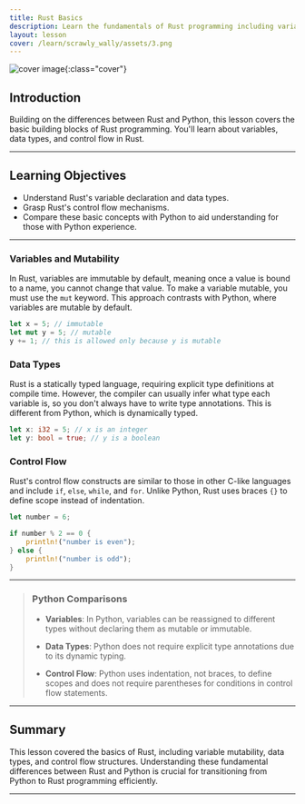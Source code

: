 ```yaml
---
title: Rust Basics
description: Learn the fundamentals of Rust programming including variables, data types, and control flow.
layout: lesson
cover: /learn/scrawly_wally/assets/3.png
---
```


![cover image]({{page.cover}}){:class="cover"}


## Introduction

Building on the differences between Rust and Python, this lesson covers the basic building blocks of Rust programming. You'll learn about variables, data types, and control flow in Rust.

---

## Learning Objectives

- Understand Rust's variable declaration and data types.
- Grasp Rust's control flow mechanisms.
- Compare these basic concepts with Python to aid understanding for those with Python experience.

---

### Variables and Mutability

In Rust, variables are immutable by default, meaning once a value is bound to a name, you cannot change that value. To make a variable mutable, you must use the `mut` keyword. This approach contrasts with Python, where variables are mutable by default.

```rust
let x = 5; // immutable
let mut y = 5; // mutable
y += 1; // this is allowed only because y is mutable
```

### Data Types

Rust is a statically typed language, requiring explicit type definitions at compile time. However, the compiler can usually infer what type each variable is, so you don't always have to write type annotations. This is different from Python, which is dynamically typed.

```rust
let x: i32 = 5; // x is an integer
let y: bool = true; // y is a boolean
```

### Control Flow

Rust's control flow constructs are similar to those in other C-like languages and include `if`, `else`, `while`, and `for`. Unlike Python, Rust uses braces `{}` to define scope instead of indentation.

```rust
let number = 6;

if number % 2 == 0 {
    println!("number is even");
} else {
    println!("number is odd");
}
```

---

> ### Python Comparisons
>
> - **Variables**: In Python, variables can be reassigned to different types without declaring them as mutable or immutable.
>
> - **Data Types**: Python does not require explicit type annotations due to its dynamic typing.
>
> - **Control Flow**: Python uses indentation, not braces, to define scopes and does not require parentheses for conditions in control flow statements.

---

## Summary

This lesson covered the basics of Rust, including variable mutability, data types, and control flow structures. Understanding these fundamental differences between Rust and Python is crucial for transitioning from Python to Rust programming efficiently.

---
